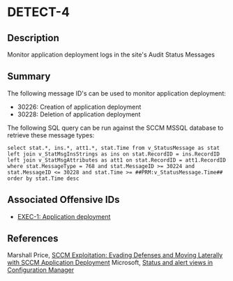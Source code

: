 # DETECT-4

## Description
Monitor application deployment logs in the site's Audit Status Messages

## Summary
The following message ID's can be used to monitor application deployment:
- 30226: Creation of application deployment
- 30228: Deletion of application deployment

The following SQL query can be run against the SCCM MSSQL database to retrieve these message types:
```
select stat.*, ins.*, att1.*, stat.Time from v_StatusMessage as stat left join v_StatMsgInsStrings as ins on stat.RecordID = ins.RecordID left join v_StatMsgAttributes as att1 on stat.RecordID = att1.RecordID where stat.MessageType = 768 and stat.MessageID >= 30224 and stat.MessageID <= 30228 and stat.Time >= ##PRM:v_StatusMessage.Time## order by stat.Time desc
```
## Associated Offensive IDs
- [EXEC-1: Application deployment](../../../attack-techniques/EXEC/EXEC-1/exec-1_description.md)

## References
Marshall Price, [SCCM Exploitation: Evading Defenses and Moving Laterally with SCCM Application Deployment](https://www.guidepointsecurity.com/blog/sccm-exploitation-evading-defenses-and-moving-laterally-with-sccm-application-deployment/)
Microsoft, [Status and alert views in Configuration Manager](https://learn.microsoft.com/en-us/mem/configmgr/develop/core/understand/sqlviews/status-alert-views-configuration-manager)
